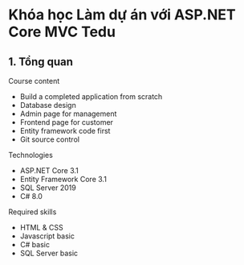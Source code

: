 # Khóa học Làm dự án với ASP.NET Core MVC Tedu

## 1. Tổng quan

Course content

- Build a completed application from scratch
- Database design
- Admin page for management
- Frontend page for customer
- Entity framework code first
- Git source control

Technologies

- ASP.NET Core 3.1
- Entity Framework Core 3.1
- SQL Server 2019
- C# 8.0

Required skills

- HTML & CSS
- Javascript basic
- C# basic
- SQL Server basic
